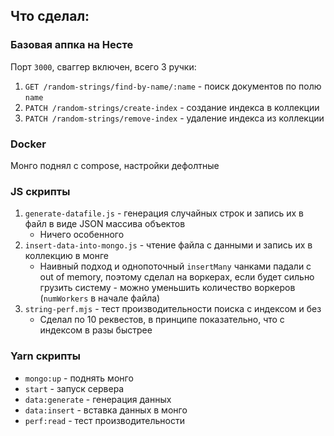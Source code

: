## Что сделал:

### Базовая аппка на Несте

Порт `3000`, сваггер включен, всего 3 ручки:

1. `GET /random-strings/find-by-name/:name` - поиск документов по полю `name`
2. `PATCH /random-strings/create-index` - создание индекса в коллекции
3. `PATCH /random-strings/remove-index` - удаление индекса из коллекции


### Docker
Монго поднял с compose, настройки дефолтные

### JS скрипты

1. `generate-datafile.js` - генерация случайных строк и запись их в файл в виде JSON массива объектов
    - Ничего особенного
2. `insert-data-into-mongo.js` - чтение файла с данными и запись их в коллекцию в монге
    - Наивный подход и однопоточный `insertMany` чанками падали с out of memory, поэтому сделал на воркерах, если будет
      сильно грузить систему - можно уменьшить количество воркеров (`numWorkers` в начале файла)
3. `string-perf.mjs` - тест производительности поиска с индексом и без
    - Сделал по 10 реквестов, в принципе показательно, что с индексом в разы быстрее

### Yarn скрипты
- `mongo:up` - поднять монго
- `start` - запуск сервера
- `data:generate` - генерация данных
- `data:insert` - вставка данных в монго
- `perf:read` - тест производительности